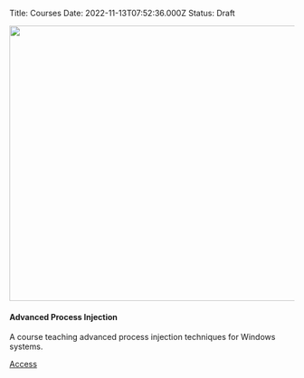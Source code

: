 Title: Courses
Date: 2022-11-13T07:52:36.000Z
Status: Draft

<div class="kg-card kg-product-card"><div class="kg-product-card-container"><img src="__GHOST_URL__/content/images/2022/11/banner-1.png" width="851" height="487" srcset="__GHOST_URL__/content/images/size/w600/2022/11/banner-1.png 600w, __GHOST_URL__/content/images/2022/11/banner-1.png 851w" sizes="(min-width: 720px) 720px" class="kg-product-card-image" loading="lazy" /><div class="kg-product-card-title-container"><h4 class="kg-product-card-title">Advanced Process Injection</h4></div><div class="kg-product-card-description"><p>A course teaching advanced process injection techniques for Windows systems.</p></div><a href="https://rbct.ghost.io/tag/api-course" class="kg-product-card-button kg-product-card-btn-accent" target="_blank" rel="noopener noreferrer"><span>Access</span></a></div></div>
